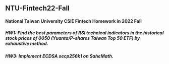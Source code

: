 ## NTU-Fintech22-Fall
#### National Taiwan University CSIE Fintech Homework in 2022 Fall
##### HW1: Find the best parameters of RSI technical indicators in the historical stock prices of 0050 (Yuanta/P-shares Taiwan Top 50 ETF) by exhaustive method.
##### HW3: Implement ECDSA secp256k1 on SaheMath.
